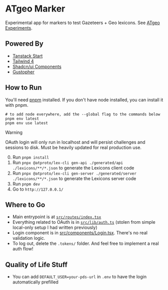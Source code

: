 # ATgeo Marker

Experimental app for markers to test Gazeteers + Geo lexicons. See [ATgeo
Experiments](https://wiki.atprotocol.community/en/working-groups/atgeo/experiments).

## Powered By

- [Tanstack Start](https://tanstack.com/start/latest)
- [Tailwind 4](https://tailwindcss.com/)
- [Shadcn/ui Components](https://ui.shadcn.com/docs)
- [Gustopher](https://wiki.atprotocol.community/en/wiki/reference/community/lore/gustopher)

## How to Run

You'll need [pnpm](https://pnpm.io/) installed.
If you don't have node installed, you can install it with pnpm.

```
# to add node everywhere, add the --global flag to the commands below
pnpm env latest
pnpm env use latest
```

> [!WARNING]
>
> OAuth login will only run in localhost and will persist challenges and
> sessions to disk. Must be heavily updated for real production use.

0. Run `pnpm install`
1. Run `pnpx @atproto/lex-cli gen-api ./generated/api ./lexicons/**/*.json` to generate the Lexicons client code
2. Run `pnpx @atproto/lex-cli gen-server ./generated/server ./lexicons/**/*.json` to generate the Lexicons server code
3. Run `pnpm dev`
4. Go to `http://127.0.0.1/`

## Where to Go

- Main entrypoint is at [`src/routes/index.tsx`](./src/routes/index.tsx)
- Everything related to OAuth is in [`src/lib/auth.ts`](./src/lib/auth.ts)
  (stolen from simple local-only setup I had written previously)
- Login component is in [src/components/Login.tsx](./src/components/Login.tsx).
  There's no real validation logic.
- To log out, delete the `.tokens/` folder. And feel free to implement a real
  auth flow!

## Quality of Life Stuff

- You can add `DEFAULT_USER=your-pds-url` in `.env` to have the login automatically prefilled
